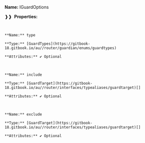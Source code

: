 **Name:** IGuardOptions

❱❱&nbsp;&nbsp;**Properties:**

&nbsp;&nbsp;&nbsp;&nbsp;&nbsp;
```
**Name:** type

**Type:** [GuardTypes](https://gitbook-18.gitbook.io/au//router/guardian/enums/guardtypes)

**Attributes:** ✔ Optional

```

&nbsp;&nbsp;&nbsp;&nbsp;&nbsp;
```
**Name:** include

**Type:** [GuardTarget](https://gitbook-18.gitbook.io/au//router/interfaces/typealiases/guardtarget)[]

**Attributes:** ✔ Optional

```

&nbsp;&nbsp;&nbsp;&nbsp;&nbsp;
```
**Name:** exclude

**Type:** [GuardTarget](https://gitbook-18.gitbook.io/au//router/interfaces/typealiases/guardtarget)[]

**Attributes:** ✔ Optional

```

